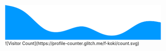 <img src="https://github.com/f-koki/f-koki/blob/main/wave.svg" alt="wave"/>
![Visitor Count](https://profile-counter.glitch.me/f-koki/count.svg)
